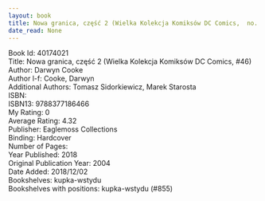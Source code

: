 ```yaml
---
layout: book
title: Nowa granica, część 2 (Wielka Kolekcja Komiksów DC Comics,  no. 46)
date_read: None
---
```


Book Id: 40174021<br />
Title: Nowa granica, część 2 (Wielka Kolekcja Komiksów DC Comics, #46)<br />
Author: Darwyn Cooke<br />
Author l-f: Cooke, Darwyn<br />
Additional Authors: Tomasz Sidorkiewicz, Marek Starosta<br />
ISBN: <br />
ISBN13: 9788377186466<br />
My Rating: 0<br />
Average Rating: 4.32<br />
Publisher: Eaglemoss Collections<br />
Binding: Hardcover<br />
Number of Pages: <br />
Year Published: 2018<br />
Original Publication Year: 2004<br />
Date Added: 2018/12/02<br />
Bookshelves: kupka-wstydu<br />
Bookshelves with positions: kupka-wstydu (#855)<br />

